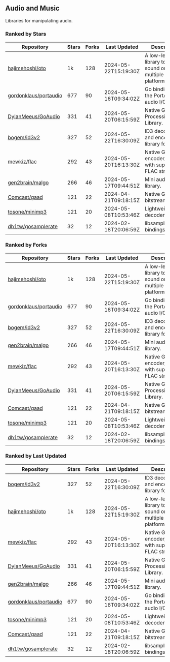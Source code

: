 ## Audio and Music

Libraries for manipulating audio.

### Ranked by Stars

| Repository | Stars | Forks | Last Updated | Description | 
|------------|-------|-------|--------------|-------------|
| [hajimehoshi/oto](https://github.com/hajimehoshi/oto) | 1k | 128 | 2024-05-22T15:19:30Z |  A low-level library to play sound on multiple platforms. |
| [gordonklaus/portaudio](https://github.com/gordonklaus/portaudio) | 677 | 90 | 2024-05-16T09:34:02Z |  Go bindings for the PortAudio audio I/O library. |
| [DylanMeeus/GoAudio](https://github.com/DylanMeeus/GoAudio) | 331 | 41 | 2024-05-20T06:15:59Z |  Native Go Audio Processing Library. |
| [bogem/id3v2](https://github.com/bogem/id3v2) | 327 | 52 | 2024-05-22T16:30:09Z |  ID3 decoding and encoding library for Go. |
| [mewkiz/flac](https://github.com/mewkiz/flac) | 292 | 43 | 2024-05-20T16:13:30Z |  Native Go FLAC encoder/decoder with support for FLAC streams. |
| [gen2brain/malgo](https://github.com/gen2brain/malgo) | 266 | 46 | 2024-05-17T09:44:51Z |  Mini audio library. |
| [Comcast/gaad](https://github.com/Comcast/gaad) | 121 | 22 | 2024-04-21T09:18:15Z |  Native Go AAC bitstream parser. |
| [tosone/minimp3](https://github.com/tosone/minimp3) | 121 | 20 | 2024-05-08T10:53:46Z |  Lightweight MP3 decoder library. |
| [dh1tw/gosamplerate](https://github.com/dh1tw/gosamplerate) | 32 | 12 | 2024-02-18T20:06:59Z |  libsamplerate bindings for go. |

### Ranked by Forks

| Repository | Stars | Forks | Last Updated | Description | 
|------------|-------|-------|--------------|-------------|
| [hajimehoshi/oto](https://github.com/hajimehoshi/oto) | 1k | 128 | 2024-05-22T15:19:30Z |  A low-level library to play sound on multiple platforms. |
| [gordonklaus/portaudio](https://github.com/gordonklaus/portaudio) | 677 | 90 | 2024-05-16T09:34:02Z |  Go bindings for the PortAudio audio I/O library. |
| [bogem/id3v2](https://github.com/bogem/id3v2) | 327 | 52 | 2024-05-22T16:30:09Z |  ID3 decoding and encoding library for Go. |
| [gen2brain/malgo](https://github.com/gen2brain/malgo) | 266 | 46 | 2024-05-17T09:44:51Z |  Mini audio library. |
| [mewkiz/flac](https://github.com/mewkiz/flac) | 292 | 43 | 2024-05-20T16:13:30Z |  Native Go FLAC encoder/decoder with support for FLAC streams. |
| [DylanMeeus/GoAudio](https://github.com/DylanMeeus/GoAudio) | 331 | 41 | 2024-05-20T06:15:59Z |  Native Go Audio Processing Library. |
| [Comcast/gaad](https://github.com/Comcast/gaad) | 121 | 22 | 2024-04-21T09:18:15Z |  Native Go AAC bitstream parser. |
| [tosone/minimp3](https://github.com/tosone/minimp3) | 121 | 20 | 2024-05-08T10:53:46Z |  Lightweight MP3 decoder library. |
| [dh1tw/gosamplerate](https://github.com/dh1tw/gosamplerate) | 32 | 12 | 2024-02-18T20:06:59Z |  libsamplerate bindings for go. |

### Ranked by Last Updated

| Repository | Stars | Forks | Last Updated | Description | 
|------------|-------|-------|--------------|-------------|
| [bogem/id3v2](https://github.com/bogem/id3v2) | 327 | 52 | 2024-05-22T16:30:09Z |  ID3 decoding and encoding library for Go. |
| [hajimehoshi/oto](https://github.com/hajimehoshi/oto) | 1k | 128 | 2024-05-22T15:19:30Z |  A low-level library to play sound on multiple platforms. |
| [mewkiz/flac](https://github.com/mewkiz/flac) | 292 | 43 | 2024-05-20T16:13:30Z |  Native Go FLAC encoder/decoder with support for FLAC streams. |
| [DylanMeeus/GoAudio](https://github.com/DylanMeeus/GoAudio) | 331 | 41 | 2024-05-20T06:15:59Z |  Native Go Audio Processing Library. |
| [gen2brain/malgo](https://github.com/gen2brain/malgo) | 266 | 46 | 2024-05-17T09:44:51Z |  Mini audio library. |
| [gordonklaus/portaudio](https://github.com/gordonklaus/portaudio) | 677 | 90 | 2024-05-16T09:34:02Z |  Go bindings for the PortAudio audio I/O library. |
| [tosone/minimp3](https://github.com/tosone/minimp3) | 121 | 20 | 2024-05-08T10:53:46Z |  Lightweight MP3 decoder library. |
| [Comcast/gaad](https://github.com/Comcast/gaad) | 121 | 22 | 2024-04-21T09:18:15Z |  Native Go AAC bitstream parser. |
| [dh1tw/gosamplerate](https://github.com/dh1tw/gosamplerate) | 32 | 12 | 2024-02-18T20:06:59Z |  libsamplerate bindings for go. |

